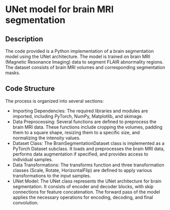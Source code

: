 # UNet model for brain MRI segmentation
## Description

The code provided is a Python implementation of a brain segmentation model using the UNet architecture. The model is trained on brain MRI (Magnetic Resonance Imaging) data to segment FLAIR abnormality regions. The dataset consists of brain MRI volumes and corresponding segmentation masks.

## Code Structure

The process is organized into several sections:

* Importing Dependencies: The required libraries and modules are imported, including PyTorch, NumPy, Matplotlib, and skimage.
* Data Preprocessing: Several functions are defined to preprocess the brain MRI data. These functions include cropping the volumes, padding them to a square shape, resizing them to a specific size, and normalizing the intensity values.
* Dataset Class: The BrainSegmentationDataset class is implemented as a PyTorch Dataset subclass. It loads and preprocesses the brain MRI data, performs data augmentation if specified, and provides access to individual samples.
* Data Transformations: The transforms function and three transformation classes (Scale, Rotate, HorizontalFlip) are defined to apply various transformations to the input samples.
* UNet Model: The UNet class represents the UNet architecture for brain segmentation. It consists of encoder and decoder blocks, with skip connections for feature concatenation. The forward pass of the model applies the necessary operations for encoding, decoding, and final convolution.
